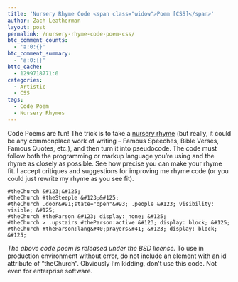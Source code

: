 ```yaml
---
title: 'Nursery Rhyme Code <span class="widow">Poem [CSS]</span>'
author: Zach Leatherman
layout: post
permalink: /nursery-rhyme-code-poem-css/
btc_comment_counts:
  - 'a:0:{}'
btc_comment_summary:
  - 'a:0:{}'
bttc_cache:
  - 1299718771:0
categories:
  - Artistic
  - CSS
tags:
  - Code Poem
  - Nursery Rhymes
---
```


Code Poems are fun! The trick is to take a [nursery rhyme][1] (but really, it could be any commonplace work of writing – Famous Speeches, Bible Verses, Famous Quotes, etc.), and then turn it into pseudocode. The code must follow both the programming or markup language you’re using and the rhyme as closely as possible. See how precise you can make your rhyme fit. I accept critiques and suggestions for improving me rhyme code (or you could just rewrite my rhyme as you see fit).

 [1]: http://en.wikipedia.org/wiki/List_of_nursery_rhymes_in_English

    #theChurch &#123;&#125;
    #theChurch #theSteeple &#123;&#125;
    #theChurch .door&#91;state="open"&#93; .people &#123; visibility: visible; &#125;
    #theChurch #theParson &#123; display: none; &#125;
    #theChurch > .upstairs #theParson:active &#123; display: block; &#125;
    #theChurch #theParson:lang&#40;prayers&#41; &#123; display: block; &#125;

*The above code poem is released under the BSD license.* To use in production environment without error, do not include an element with an id attribute of “theChurch”. Obviously I’m kidding, don’t use this code. Not even for enterprise software.